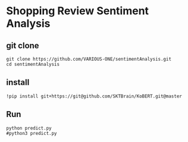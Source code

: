 # Shopping Review Sentiment Analysis


## git clone 

```
git clone https://github.com/VARIOUS-ONE/sentimentAnalysis.git
cd sentimentAnalysis
```

## install

```
!pip install git+https://git@github.com/SKTBrain/KoBERT.git@master
```

## Run
 
```
python predict.py
#python3 predict.py
```
